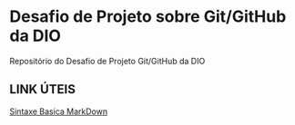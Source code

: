 # Desafio de Projeto sobre Git/GitHub da DIO
Repositório do Desafio de Projeto Git/GitHub da DIO

## LINK ÚTEIS
[Sintaxe Basica MarkDown](https://www.markdownguide.org/basic-syntax/)
